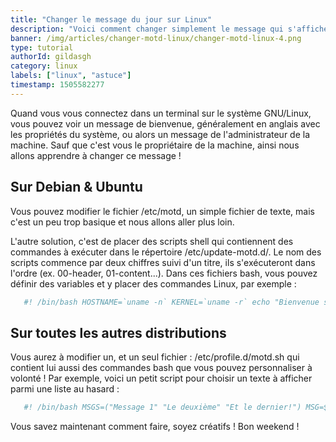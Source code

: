 ```yaml
---
title: "Changer le message du jour sur Linux"
description: "Voici comment changer simplement le message qui s'affiche lors de la connexion à un utilisateur Linux :D"
banner: /img/articles/changer-motd-linux/changer-motd-linux-4.png
type: tutorial
authorId: gildasgh
category: linux
labels: ["linux", "astuce"]
timestamp: 1505582277
---
```


Quand vous vous connectez dans un terminal sur le système GNU/Linux, vous pouvez voir un message de bienvenue, généralement en anglais avec les propriétés du système, ou alors un message de l'administrateur de la machine. Sauf que c'est vous le propriétaire de la machine, ainsi nous allons apprendre à changer ce message !

  

 Sur Debian & Ubuntu
-------------------

 Vous pouvez modifier le fichier /etc/motd, un simple fichier de texte, mais c'est un peu trop basique et nous allons aller plus loin.

 L'autre solution, c'est de placer des scripts shell qui contiennent des commandes à exécuter dans le répertoire /etc/update-motd.d/. Le nom des scripts commence par deux chiffres suivi d'un titre, ils s'exécuteront dans l'ordre (ex. 00-header, 01-content...). Dans ces fichiers bash, vous pouvez définir des variables et y placer des commandes Linux, par exemple :

```bash
   #! /bin/bash HOSTNAME=`uname -n` KERNEL=`uname -r` echo "Bienvenue sur le serveur $HOSTNAME, Vous utilisez $KERNEL!"  Pensez bien à rendre ces fichiers executables!
```
  

 Sur toutes les autres distributions
-----------------------------------

 Vous aurez à modifier un, et un seul fichier : /etc/profile.d/motd.sh qui contient lui aussi des commandes bash que vous pouvez personnaliser à volonté ! Par exemple, voici un petit script pour choisir un texte à afficher parmi une liste au hasard :

```bash
   #! /bin/bash MSGS=("Message 1" "Le deuxième" "Et le dernier!") MSG=${MSGS[$RANDOM % ${#MSGS[@]} ]} echo "Bienvenue! $MSG";  ![Capture d'écran du MOTD du terminal.](/img/articles/changer-motd-linux/change-motd-linux-1.png)
```

 Vous savez maintenant comment faire, soyez créatifs ! Bon weekend !

 
